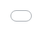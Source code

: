 ```yaml
---
layout: post
title: "Schelling Model of seggregation"
date: 2025-05-01
categories: [Economics, Simulation]
---
```



The schelling model of seggregation is now live!. 

<div class="schelling-simulation" style="position: fixed; top: 0; left: 0; width: 100vw; height: 100vh; z-index: 1000; background: #1e1e1e;">
    <iframe src="/assets/schelling-model.html" 
            style="width: 100%; height: 100%; border: none;"
            title="Schelling's Segregation Model Simulation">
    </iframe>
</div>

<div style="height: 100vh; visibility: hidden;">
    <!-- This div ensures the post has enough height to scroll -->
</div>